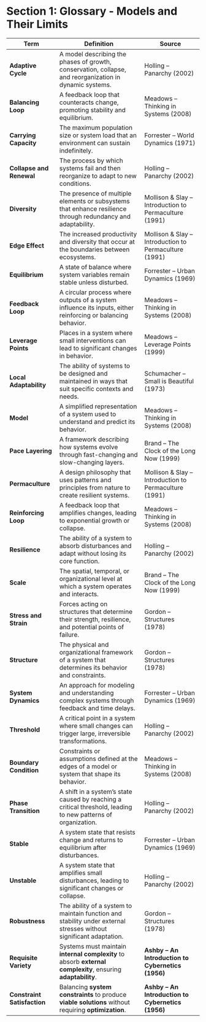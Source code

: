 
# Section 1: Glossary - Models and Their Limits

| **Term**               | **Definition**                                                                                     | **Source**                                               |
|------------------------|----------------------------------------------------------------------------------------------------|----------------------------------------------------------|
| **Adaptive Cycle** | A model describing the phases of growth, conservation, collapse, and reorganization in dynamic systems. | Holling – Panarchy (2002) |
| **Balancing Loop** | A feedback loop that counteracts change, promoting stability and equilibrium. | Meadows – Thinking in Systems (2008) |
| **Carrying Capacity** | The maximum population size or system load that an environment can sustain indefinitely. | Forrester – World Dynamics (1971) |
| **Collapse and Renewal** | The process by which systems fail and then reorganize to adapt to new conditions. | Holling – Panarchy (2002) |
| **Diversity** | The presence of multiple elements or subsystems that enhance resilience through redundancy and adaptability. | Mollison & Slay – Introduction to Permaculture (1991) |
| **Edge Effect** | The increased productivity and diversity that occur at the boundaries between ecosystems. | Mollison & Slay – Introduction to Permaculture (1991) |
| **Equilibrium** | A state of balance where system variables remain stable unless disturbed. | Forrester – Urban Dynamics (1969) |
| **Feedback Loop** | A circular process where outputs of a system influence its inputs, either reinforcing or balancing behavior. | Meadows – Thinking in Systems (2008) |
| **Leverage Points** | Places in a system where small interventions can lead to significant changes in behavior. | Meadows – Leverage Points (1999) |
| **Local Adaptability** | The ability of systems to be designed and maintained in ways that suit specific contexts and needs. | Schumacher – Small is Beautiful (1973) |
| **Model** | A simplified representation of a system used to understand and predict its behavior. | Meadows – Thinking in Systems (2008) |
| **Pace Layering** | A framework describing how systems evolve through fast-changing and slow-changing layers. | Brand – The Clock of the Long Now (1999) |
| **Permaculture** | A design philosophy that uses patterns and principles from nature to create resilient systems. | Mollison & Slay – Introduction to Permaculture (1991) |
| **Reinforcing Loop** | A feedback loop that amplifies changes, leading to exponential growth or collapse. | Meadows – Thinking in Systems (2008) |
| **Resilience** | The ability of a system to absorb disturbances and adapt without losing its core function. | Holling – Panarchy (2002) |
| **Scale** | The spatial, temporal, or organizational level at which a system operates and interacts. | Brand – The Clock of the Long Now (1999) |
| **Stress and Strain** | Forces acting on structures that determine their strength, resilience, and potential points of failure. | Gordon – Structures (1978) |
| **Structure** | The physical and organizational framework of a system that determines its behavior and constraints. | Gordon – Structures (1978) |
| **System Dynamics** | An approach for modeling and understanding complex systems through feedback and time delays. | Forrester – Urban Dynamics (1969) |
| **Threshold** | A critical point in a system where small changes can trigger large, irreversible transformations. | Holling – Panarchy (2002) |
| **Boundary Condition** | Constraints or assumptions defined at the edges of a model or system that shape its behavior. | Meadows – Thinking in Systems (2008) |
| **Phase Transition** | A shift in a system’s state caused by reaching a critical threshold, leading to new patterns of organization. | Holling – Panarchy (2002) |
| **Stable** | A system state that resists change and returns to equilibrium after disturbances. | Forrester – Urban Dynamics (1969) |
| **Unstable** | A system state that amplifies small disturbances, leading to significant changes or collapse. | Holling – Panarchy (2002) |
| **Robustness** | The ability of a system to maintain function and stability under external stresses without significant adaptation. | Gordon – Structures (1978) |
| **Requisite Variety** | Systems must maintain **internal complexity** to absorb **external complexity**, ensuring **adaptability**. | **Ashby – An Introduction to Cybernetics (1956)** |
| **Constraint Satisfaction** | Balancing **system constraints** to produce **viable solutions** without requiring **optimization**. | **Ashby – An Introduction to Cybernetics (1956)** |
